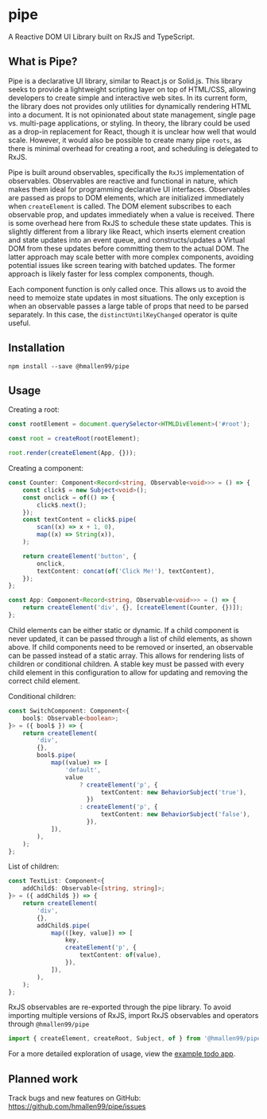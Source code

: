 # pipe

A Reactive DOM UI Library built on RxJS and TypeScript.

## What is Pipe?

Pipe is a declarative UI library, similar to React.js or Solid.js. This library seeks to provide a lightweight scripting layer on top of HTML/CSS, allowing developers to create simple and interactive web sites. In its current form, the library does not provides only utilities for dynamically rendering HTML into a document. It is not opinionated about state management, single page vs. multi-page applications, or styling. In theory, the library could be used as a drop-in replacement for React, though it is unclear how well that would scale. However, it would also be possible to create many pipe `roots`, as there is minimal overhead for creating a root, and scheduling is delegated to RxJS.

Pipe is built around observables, specifically the `RxJS` implementation of observables. Observables are reactive and functional in nature, which makes them ideal for programming declarative UI interfaces. Observables are passed as props to DOM elements, which are initialized immediately when `createElement` is called. The DOM element subscribes to each observable prop, and updates immediately when a value is received. There is some overhead here from RxJS to schedule these state updates. This is slightly different from a library like React, which inserts element creation and state updates into an event queue, and constructs/updates a Virtual DOM from these updates before committing them to the actual DOM. The latter approach may scale better with more complex components, avoiding potential issues like screen tearing with batched updates. The former approach is likely faster for less complex components, though.

Each component function is only called once. This allows us to avoid the need to memoize state updates in most situations. The only exception is when an observable passes a large table of props that need to be parsed separately. In this case, the `distinctUntilKeyChanged` operator is quite useful.

## Installation

```
npm install --save @hmallen99/pipe
```

## Usage

Creating a root:

```ts
const rootElement = document.querySelector<HTMLDivElement>('#root');

const root = createRoot(rootElement);

root.render(createElement(App, {}));
```

Creating a component:

```ts
const Counter: Component<Record<string, Observable<void>>> = () => {
    const click$ = new Subject<void>();
    const onclick = of(() => {
        click$.next();
    });
    const textContent = click$.pipe(
        scan((x) => x + 1, 0),
        map((x) => String(x)),
    );

    return createElement('button', {
        onclick,
        textContent: concat(of('Click Me!'), textContent),
    });
};

const App: Component<Record<string, Observable<void>>> = () => {
    return createElement('div', {}, [createElement(Counter, {})]);
};
```

Child elements can be either static or dynamic. If a child component is never updated, it can be passed through a list of child elements, as shown above. If child components need to be removed or inserted, an observable can be passed instead of a static array. This allows for rendering lists of children or conditional children. A stable key must be passed with every child element in this configuration to allow for updating and removing the correct child element.

Conditional children:

```ts
const SwitchComponent: Component<{
    bool$: Observable<boolean>;
}> = ({ bool$ }) => {
    return createElement(
        'div',
        {},
        bool$.pipe(
            map((value) => [
                'default',
                value
                    ? createElement('p', {
                          textContent: new BehaviorSubject('true'),
                      })
                    : createElement('p', {
                          textContent: new BehaviorSubject('false'),
                      }),
            ]),
        ),
    );
};
```

List of children:

```ts
const TextList: Component<{
    addChild$: Observable<[string, string]>;
}> = ({ addChild$ }) => {
    return createElement(
        'div',
        {},
        addChild$.pipe(
            map(([key, value]) => [
                key,
                createElement('p', {
                    textContent: of(value),
                }),
            ]),
        ),
    );
};
```

RxJS observables are re-exported through the pipe library. To avoid importing multiple versions of RxJS, import RxJS observables and operators through `@hmallen99/pipe`

```ts
import { createElement, createRoot, Subject, of } from '@hmallen99/pipe';
```

For a more detailed exploration of usage, view the [example todo app](./apps/todo-app/src/TodoApp.ts).

## Planned work

Track bugs and new features on GitHub: https://github.com/hmallen99/pipe/issues
